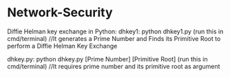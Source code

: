 # Network-Security
Diffie Helman key exchange in Python:
dhkey1: python dhkey1.py   (run this in cmd/terminal) //It generates a Prime Number and Finds its Primitive Root to perform a Diffie Helman Key Exchange

dhkey.py: python dhkey.py [Prime Number] [Primitive Root] (run this in cmd/terminal) //It requires prime number and its primitive root as argument
